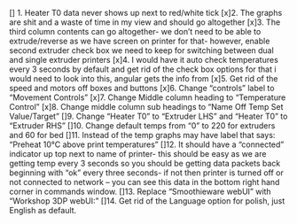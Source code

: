 
[] 1. Heater T0 data never shows up next to red/white tick
[x]2. The graphs are shit and a waste of time in my view and should go altogether
[x]3. The third column contents can go altogether- we don’t need to be able to extrude/reverse as we have screen on printer for that- however, enable second extruder check box we need to keep for switching between dual and single extruder printers
[x]4. I would have it auto check temperatures every 3 seconds by default and get rid of the check box options for that
	i would need to look into this, angular gets the info from 
[x]5. Get rid of the speed and motors off boxes and buttons
[x]6. Change “controls” label to “Movement Controls”
[x]7. Change Middle column heading to “Temperature Control”
[x]8. Change middle column sub headings to “Name Off Temp Set Value/Target”
[]9. Change “Heater T0” to “Extruder LHS” and “Heater T0” to “Extruder RHS”
[]10. Change default temps from “0” to 220 for extruders and 60 for bed
[]11. Instead of the temp graphs may have label that says: “Preheat 10°C above print temperatures”
[]12. It should have a “connected” indicator up top next to name of printer- this should be easy as we are getting temp every 3 seconds so you should be getting data packets back beginning with “ok” every three seconds- if not then printer is turned off or not connected to network – you can see this data in the bottom right hand corner in commands window.
[]13. Replace “Smoothieware webUI” with “Workshop 3DP webUI:”
[]14. Get rid of the Language option for polish, just English as default.